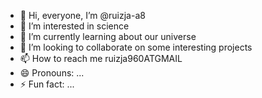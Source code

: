 - 👋 Hi, everyone, I’m @ruizja-a8
- 👀 I’m interested in science
- 🌱 I’m currently learning about our universe
- 💞️ I’m looking to collaborate on some interesting projects
- 📫 How to reach me ruizja960ATGMAIL
- 😄 Pronouns: ...
- ⚡ Fun fact: ...

<!---
ruizja-a8/ruizja-a8 is a ✨ special ✨ repository because its `README.md` (this file) appears on your GitHub profile.
You can click the Preview link to take a look at your changes.
--->
